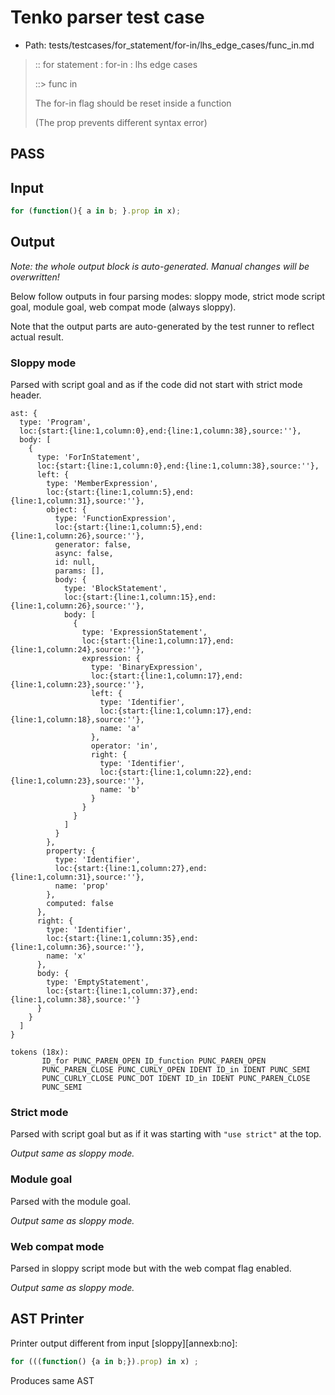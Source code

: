 # Tenko parser test case

- Path: tests/testcases/for_statement/for-in/lhs_edge_cases/func_in.md

> :: for statement : for-in : lhs edge cases
>
> ::> func in
>
> The for-in flag should be reset inside a function
>
> (The prop prevents different syntax error)

## PASS

## Input

`````js
for (function(){ a in b; }.prop in x);
`````

## Output

_Note: the whole output block is auto-generated. Manual changes will be overwritten!_

Below follow outputs in four parsing modes: sloppy mode, strict mode script goal, module goal, web compat mode (always sloppy).

Note that the output parts are auto-generated by the test runner to reflect actual result.

### Sloppy mode

Parsed with script goal and as if the code did not start with strict mode header.

`````
ast: {
  type: 'Program',
  loc:{start:{line:1,column:0},end:{line:1,column:38},source:''},
  body: [
    {
      type: 'ForInStatement',
      loc:{start:{line:1,column:0},end:{line:1,column:38},source:''},
      left: {
        type: 'MemberExpression',
        loc:{start:{line:1,column:5},end:{line:1,column:31},source:''},
        object: {
          type: 'FunctionExpression',
          loc:{start:{line:1,column:5},end:{line:1,column:26},source:''},
          generator: false,
          async: false,
          id: null,
          params: [],
          body: {
            type: 'BlockStatement',
            loc:{start:{line:1,column:15},end:{line:1,column:26},source:''},
            body: [
              {
                type: 'ExpressionStatement',
                loc:{start:{line:1,column:17},end:{line:1,column:24},source:''},
                expression: {
                  type: 'BinaryExpression',
                  loc:{start:{line:1,column:17},end:{line:1,column:23},source:''},
                  left: {
                    type: 'Identifier',
                    loc:{start:{line:1,column:17},end:{line:1,column:18},source:''},
                    name: 'a'
                  },
                  operator: 'in',
                  right: {
                    type: 'Identifier',
                    loc:{start:{line:1,column:22},end:{line:1,column:23},source:''},
                    name: 'b'
                  }
                }
              }
            ]
          }
        },
        property: {
          type: 'Identifier',
          loc:{start:{line:1,column:27},end:{line:1,column:31},source:''},
          name: 'prop'
        },
        computed: false
      },
      right: {
        type: 'Identifier',
        loc:{start:{line:1,column:35},end:{line:1,column:36},source:''},
        name: 'x'
      },
      body: {
        type: 'EmptyStatement',
        loc:{start:{line:1,column:37},end:{line:1,column:38},source:''}
      }
    }
  ]
}

tokens (18x):
       ID_for PUNC_PAREN_OPEN ID_function PUNC_PAREN_OPEN
       PUNC_PAREN_CLOSE PUNC_CURLY_OPEN IDENT ID_in IDENT PUNC_SEMI
       PUNC_CURLY_CLOSE PUNC_DOT IDENT ID_in IDENT PUNC_PAREN_CLOSE
       PUNC_SEMI
`````

### Strict mode

Parsed with script goal but as if it was starting with `"use strict"` at the top.

_Output same as sloppy mode._

### Module goal

Parsed with the module goal.

_Output same as sloppy mode._

### Web compat mode

Parsed in sloppy script mode but with the web compat flag enabled.

_Output same as sloppy mode._

## AST Printer

Printer output different from input [sloppy][annexb:no]:

````js
for (((function() {a in b;}).prop) in x) ;
````

Produces same AST
